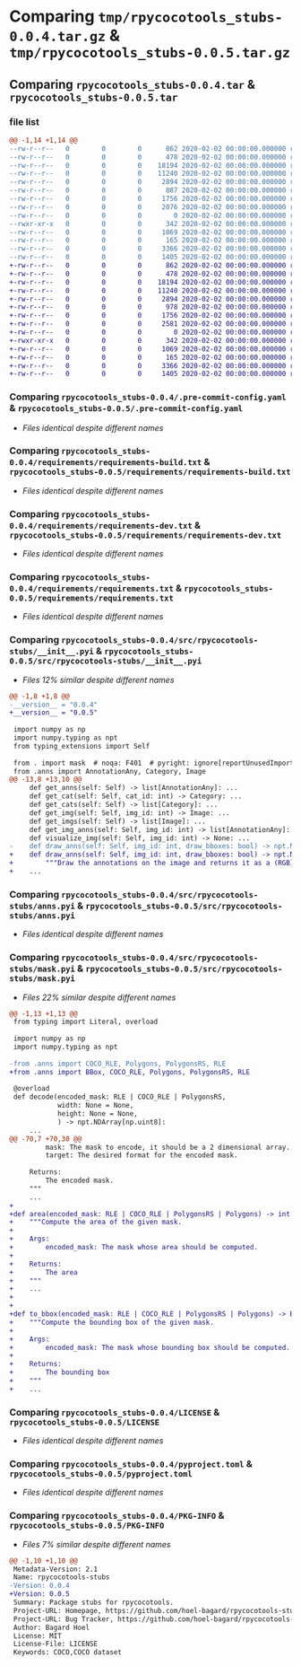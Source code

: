 # Comparing `tmp/rpycocotools_stubs-0.0.4.tar.gz` & `tmp/rpycocotools_stubs-0.0.5.tar.gz`

## Comparing `rpycocotools_stubs-0.0.4.tar` & `rpycocotools_stubs-0.0.5.tar`

### file list

```diff
@@ -1,14 +1,14 @@
--rw-r--r--   0        0        0      862 2020-02-02 00:00:00.000000 rpycocotools_stubs-0.0.4/.pre-commit-config.yaml
--rw-r--r--   0        0        0      478 2020-02-02 00:00:00.000000 rpycocotools_stubs-0.0.4/requirements/README.md
--rw-r--r--   0        0        0    18194 2020-02-02 00:00:00.000000 rpycocotools_stubs-0.0.4/requirements/requirements-build.txt
--rw-r--r--   0        0        0    11240 2020-02-02 00:00:00.000000 rpycocotools_stubs-0.0.4/requirements/requirements-dev.txt
--rw-r--r--   0        0        0     2894 2020-02-02 00:00:00.000000 rpycocotools_stubs-0.0.4/requirements/requirements.txt
--rw-r--r--   0        0        0      887 2020-02-02 00:00:00.000000 rpycocotools_stubs-0.0.4/src/rpycocotools-stubs/__init__.pyi
--rw-r--r--   0        0        0     1756 2020-02-02 00:00:00.000000 rpycocotools_stubs-0.0.4/src/rpycocotools-stubs/anns.pyi
--rw-r--r--   0        0        0     2076 2020-02-02 00:00:00.000000 rpycocotools_stubs-0.0.4/src/rpycocotools-stubs/mask.pyi
--rw-r--r--   0        0        0        0 2020-02-02 00:00:00.000000 rpycocotools_stubs-0.0.4/src/rpycocotools-stubs/py.typed
--rwxr-xr-x   0        0        0      342 2020-02-02 00:00:00.000000 rpycocotools_stubs-0.0.4/.gitignore
--rw-r--r--   0        0        0     1069 2020-02-02 00:00:00.000000 rpycocotools_stubs-0.0.4/LICENSE
--rw-r--r--   0        0        0      165 2020-02-02 00:00:00.000000 rpycocotools_stubs-0.0.4/README.md
--rw-r--r--   0        0        0     3366 2020-02-02 00:00:00.000000 rpycocotools_stubs-0.0.4/pyproject.toml
--rw-r--r--   0        0        0     1405 2020-02-02 00:00:00.000000 rpycocotools_stubs-0.0.4/PKG-INFO
+-rw-r--r--   0        0        0      862 2020-02-02 00:00:00.000000 rpycocotools_stubs-0.0.5/.pre-commit-config.yaml
+-rw-r--r--   0        0        0      478 2020-02-02 00:00:00.000000 rpycocotools_stubs-0.0.5/requirements/README.md
+-rw-r--r--   0        0        0    18194 2020-02-02 00:00:00.000000 rpycocotools_stubs-0.0.5/requirements/requirements-build.txt
+-rw-r--r--   0        0        0    11240 2020-02-02 00:00:00.000000 rpycocotools_stubs-0.0.5/requirements/requirements-dev.txt
+-rw-r--r--   0        0        0     2894 2020-02-02 00:00:00.000000 rpycocotools_stubs-0.0.5/requirements/requirements.txt
+-rw-r--r--   0        0        0      978 2020-02-02 00:00:00.000000 rpycocotools_stubs-0.0.5/src/rpycocotools-stubs/__init__.pyi
+-rw-r--r--   0        0        0     1756 2020-02-02 00:00:00.000000 rpycocotools_stubs-0.0.5/src/rpycocotools-stubs/anns.pyi
+-rw-r--r--   0        0        0     2581 2020-02-02 00:00:00.000000 rpycocotools_stubs-0.0.5/src/rpycocotools-stubs/mask.pyi
+-rw-r--r--   0        0        0        0 2020-02-02 00:00:00.000000 rpycocotools_stubs-0.0.5/src/rpycocotools-stubs/py.typed
+-rwxr-xr-x   0        0        0      342 2020-02-02 00:00:00.000000 rpycocotools_stubs-0.0.5/.gitignore
+-rw-r--r--   0        0        0     1069 2020-02-02 00:00:00.000000 rpycocotools_stubs-0.0.5/LICENSE
+-rw-r--r--   0        0        0      165 2020-02-02 00:00:00.000000 rpycocotools_stubs-0.0.5/README.md
+-rw-r--r--   0        0        0     3366 2020-02-02 00:00:00.000000 rpycocotools_stubs-0.0.5/pyproject.toml
+-rw-r--r--   0        0        0     1405 2020-02-02 00:00:00.000000 rpycocotools_stubs-0.0.5/PKG-INFO
```

### Comparing `rpycocotools_stubs-0.0.4/.pre-commit-config.yaml` & `rpycocotools_stubs-0.0.5/.pre-commit-config.yaml`

 * *Files identical despite different names*

### Comparing `rpycocotools_stubs-0.0.4/requirements/requirements-build.txt` & `rpycocotools_stubs-0.0.5/requirements/requirements-build.txt`

 * *Files identical despite different names*

### Comparing `rpycocotools_stubs-0.0.4/requirements/requirements-dev.txt` & `rpycocotools_stubs-0.0.5/requirements/requirements-dev.txt`

 * *Files identical despite different names*

### Comparing `rpycocotools_stubs-0.0.4/requirements/requirements.txt` & `rpycocotools_stubs-0.0.5/requirements/requirements.txt`

 * *Files identical despite different names*

### Comparing `rpycocotools_stubs-0.0.4/src/rpycocotools-stubs/__init__.pyi` & `rpycocotools_stubs-0.0.5/src/rpycocotools-stubs/__init__.pyi`

 * *Files 12% similar despite different names*

```diff
@@ -1,8 +1,8 @@
-__version__ = "0.0.4"
+__version__ = "0.0.5"
 
 import numpy as np
 import numpy.typing as npt
 from typing_extensions import Self
 
 from . import mask  # noqa: F401  # pyright: ignore[reportUnusedImport]
 from .anns import AnnotationAny, Category, Image
@@ -13,8 +13,10 @@
     def get_anns(self: Self) -> list[AnnotationAny]: ...
     def get_cat(self: Self, cat_id: int) -> Category: ...
     def get_cats(self: Self) -> list[Category]: ...
     def get_img(self: Self, img_id: int) -> Image: ...
     def get_imgs(self: Self) -> list[Image]: ...
     def get_img_anns(self: Self, img_id: int) -> list[AnnotationAny]: ...
     def visualize_img(self: Self, img_id: int) -> None: ...
-    def draw_anns(self: Self, img_id: int, draw_bboxes: bool) -> npt.NDArray[np.uint8]: ...
+    def draw_anns(self: Self, img_id: int, draw_bboxes: bool) -> npt.NDArray[np.uint8]:
+        """Draw the annotations on the image and returns it as a (RGB) numpy array."""
+    ...
```

### Comparing `rpycocotools_stubs-0.0.4/src/rpycocotools-stubs/anns.pyi` & `rpycocotools_stubs-0.0.5/src/rpycocotools-stubs/anns.pyi`

 * *Files identical despite different names*

### Comparing `rpycocotools_stubs-0.0.4/src/rpycocotools-stubs/mask.pyi` & `rpycocotools_stubs-0.0.5/src/rpycocotools-stubs/mask.pyi`

 * *Files 22% similar despite different names*

```diff
@@ -1,13 +1,13 @@
 from typing import Literal, overload
 
 import numpy as np
 import numpy.typing as npt
 
-from .anns import COCO_RLE, Polygons, PolygonsRS, RLE
+from .anns import BBox, COCO_RLE, Polygons, PolygonsRS, RLE
 
 @overload
 def decode(encoded_mask: RLE | COCO_RLE | PolygonsRS,
            width: None = None,
            height: None = None,
            ) -> npt.NDArray[np.uint8]:
     ...
@@ -70,7 +70,30 @@
         mask: The mask to encode, it should be a 2 dimensional array.
         target: The desired format for the encoded mask.
 
     Returns:
         The encoded mask.
     """
     ...
+
+def area(encoded_mask: RLE | COCO_RLE | PolygonsRS | Polygons) -> int:
+    """Compute the area of the given mask.
+
+    Args:
+        encoded_mask: The mask whose area should be computed.
+
+    Returns:
+        The area
+    """
+    ...
+
+
+def to_bbox(encoded_mask: RLE | COCO_RLE | PolygonsRS | Polygons) -> BBox:
+    """Compute the bounding box of the given mask.
+
+    Args:
+        encoded_mask: The mask whose bounding box should be computed.
+
+    Returns:
+        The bounding box
+    """
+    ...
```

### Comparing `rpycocotools_stubs-0.0.4/LICENSE` & `rpycocotools_stubs-0.0.5/LICENSE`

 * *Files identical despite different names*

### Comparing `rpycocotools_stubs-0.0.4/pyproject.toml` & `rpycocotools_stubs-0.0.5/pyproject.toml`

 * *Files identical despite different names*

### Comparing `rpycocotools_stubs-0.0.4/PKG-INFO` & `rpycocotools_stubs-0.0.5/PKG-INFO`

 * *Files 7% similar despite different names*

```diff
@@ -1,10 +1,10 @@
 Metadata-Version: 2.1
 Name: rpycocotools-stubs
-Version: 0.0.4
+Version: 0.0.5
 Summary: Package stubs for rpycocotools.
 Project-URL: Homepage, https://github.com/hoel-bagard/rpycocotools-stubs
 Project-URL: Bug Tracker, https://github.com/hoel-bagard/rpycocotools-stubs/issues
 Author: Bagard Hoel
 License: MIT
 License-File: LICENSE
 Keywords: COCO,COCO dataset
```

